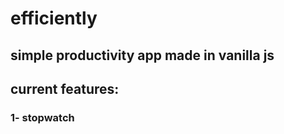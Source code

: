 # efficiently

## simple productivity app made in vanilla js


## current features:


### 1- stopwatch
